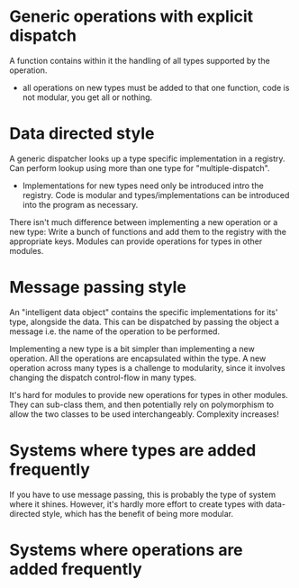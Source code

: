 # Generic operations with explicit dispatch

A function contains within it the handling of all types supported by the operation.

- all operations on new types must be added to that one function, code is not modular, you get all or nothing.

# Data directed style

A generic dispatcher looks up a type specific implementation in a registry. Can perform lookup using more than one type for "multiple-dispatch".

+ Implementations for new types need only be introduced intro the registry. Code is modular and types/implementations can be introduced into the program as necessary.

There isn't much difference between implementing a new operation or a new type:
Write a bunch of functions and add them to the registry with the appropriate
keys. Modules can provide operations for types in other modules.

# Message passing style

An "intelligent data object" contains the specific implementations for its'
type, alongside the data. This can be dispatched by passing the object a message
i.e. the name of the operation to be performed.

Implementing a new type is a bit simpler than implementing a new
operation. All the operations are encapsulated within the type. A new operation
across many types is a challenge to modularity, since it involves changing the
dispatch control-flow in many types.

It's hard for modules to provide new operations for types in other modules. They
can sub-class them, and then potentially rely on polymorphism to allow the two
classes to be used interchangeably. Complexity increases!

# Systems where types are added frequently

If you have to use message passing, this is probably the type of system where it shines. However, it's hardly more effort to create types with data-directed style, which has the benefit of being more modular.

# Systems where operations are added frequently

